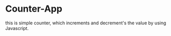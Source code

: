 # Counter-App
this is simple counter, which increments and decrement's the value by using Javascript.
